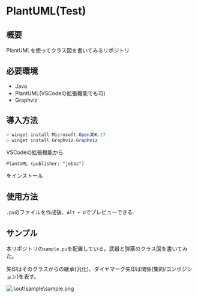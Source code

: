 # PlantUML(Test)
## 概要
PlantUMLを使ってクラス図を書いてみるリポジトリ

## 必要環境
- Java
- PlantUML(VSCodeの拡張機能でも可)
- Graphviz

## 導入方法
```powershell
> winget install Microsoft.OpenJDK.17
> winget install Graphviz.Graphviz
```

VSCodeの拡張機能から
```
PlantUML (publisher: "jebbs")
```
をインストール

## 使用方法
`.pu`のファイルを作成後、`Alt + D`でプレビューできる.

## サンプル
本リポジトリの`sample.pu`を配置している。武器と弾薬のクラス図を書いてみた。

矢印はそのクラスからの継承(汎化)、ダイヤマーク矢印は関係(集約/コンポジション)を表す。

![.\out\sample\sample.png](UML)